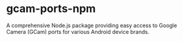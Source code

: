 # gcam-ports-npm
A comprehensive Node.js package providing easy access to Google Camera (GCam) ports for various Android device brands.
